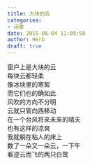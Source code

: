 ```yaml
---  
title: 大块的云  
categories:  
- 诗歌  
date: 2015-08-04 11:09:58  
author: Herb  
draft: true
---  
```

窗户上是大块的云    
每块云都轻柔    
像冰块里的寒絮    
而它们也的确如此    
风吹的方向不分明    
云就只管向西移动    
在一个台风将来未来的晴天    
也有这样的凉爽    
我就躺在粘人的床上    
数了一朵又一朵云，一下午    
看逆云而飞的两只白鹭  
